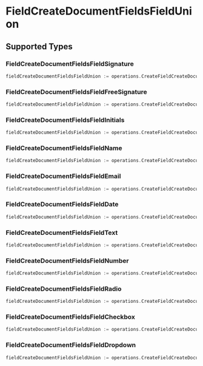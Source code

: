 # FieldCreateDocumentFieldsFieldUnion


## Supported Types

### FieldCreateDocumentFieldsFieldSignature

```go
fieldCreateDocumentFieldsFieldUnion := operations.CreateFieldCreateDocumentFieldsFieldUnionFieldCreateDocumentFieldsFieldSignature(operations.FieldCreateDocumentFieldsFieldSignature{/* values here */})
```

### FieldCreateDocumentFieldsFieldFreeSignature

```go
fieldCreateDocumentFieldsFieldUnion := operations.CreateFieldCreateDocumentFieldsFieldUnionFieldCreateDocumentFieldsFieldFreeSignature(operations.FieldCreateDocumentFieldsFieldFreeSignature{/* values here */})
```

### FieldCreateDocumentFieldsFieldInitials

```go
fieldCreateDocumentFieldsFieldUnion := operations.CreateFieldCreateDocumentFieldsFieldUnionFieldCreateDocumentFieldsFieldInitials(operations.FieldCreateDocumentFieldsFieldInitials{/* values here */})
```

### FieldCreateDocumentFieldsFieldName

```go
fieldCreateDocumentFieldsFieldUnion := operations.CreateFieldCreateDocumentFieldsFieldUnionFieldCreateDocumentFieldsFieldName(operations.FieldCreateDocumentFieldsFieldName{/* values here */})
```

### FieldCreateDocumentFieldsFieldEmail

```go
fieldCreateDocumentFieldsFieldUnion := operations.CreateFieldCreateDocumentFieldsFieldUnionFieldCreateDocumentFieldsFieldEmail(operations.FieldCreateDocumentFieldsFieldEmail{/* values here */})
```

### FieldCreateDocumentFieldsFieldDate

```go
fieldCreateDocumentFieldsFieldUnion := operations.CreateFieldCreateDocumentFieldsFieldUnionFieldCreateDocumentFieldsFieldDate(operations.FieldCreateDocumentFieldsFieldDate{/* values here */})
```

### FieldCreateDocumentFieldsFieldText

```go
fieldCreateDocumentFieldsFieldUnion := operations.CreateFieldCreateDocumentFieldsFieldUnionFieldCreateDocumentFieldsFieldText(operations.FieldCreateDocumentFieldsFieldText{/* values here */})
```

### FieldCreateDocumentFieldsFieldNumber

```go
fieldCreateDocumentFieldsFieldUnion := operations.CreateFieldCreateDocumentFieldsFieldUnionFieldCreateDocumentFieldsFieldNumber(operations.FieldCreateDocumentFieldsFieldNumber{/* values here */})
```

### FieldCreateDocumentFieldsFieldRadio

```go
fieldCreateDocumentFieldsFieldUnion := operations.CreateFieldCreateDocumentFieldsFieldUnionFieldCreateDocumentFieldsFieldRadio(operations.FieldCreateDocumentFieldsFieldRadio{/* values here */})
```

### FieldCreateDocumentFieldsFieldCheckbox

```go
fieldCreateDocumentFieldsFieldUnion := operations.CreateFieldCreateDocumentFieldsFieldUnionFieldCreateDocumentFieldsFieldCheckbox(operations.FieldCreateDocumentFieldsFieldCheckbox{/* values here */})
```

### FieldCreateDocumentFieldsFieldDropdown

```go
fieldCreateDocumentFieldsFieldUnion := operations.CreateFieldCreateDocumentFieldsFieldUnionFieldCreateDocumentFieldsFieldDropdown(operations.FieldCreateDocumentFieldsFieldDropdown{/* values here */})
```

